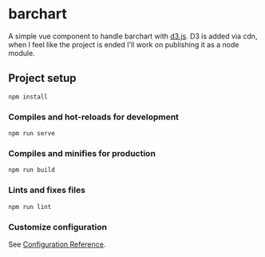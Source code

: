 # barchart
A simple vue component to handle barchart with [d3.js](https://d3js.org/). D3 is added via cdn, when I feel like the project is ended I'll work on publishing it as a node module.


## Project setup
```
npm install
```

### Compiles and hot-reloads for development
```
npm run serve
```

### Compiles and minifies for production
```
npm run build
```

### Lints and fixes files
```
npm run lint
```

### Customize configuration
See [Configuration Reference](https://cli.vuejs.org/config/).
